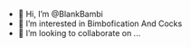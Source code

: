 - 👋 Hi, I’m @BlankBambi
- 👀 I’m interested in Bimbofication And Cocks
- 💞️ I’m looking to collaborate on ...

<!---
BlankBambi/BlankBambi is a ✨ special ✨ repository because its `README.md` (this file) appears on your GitHub profile.
You can click the Preview link to take a look at your changes.
--->
